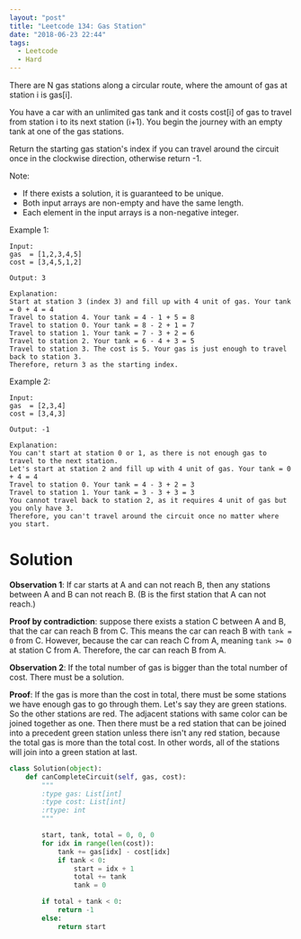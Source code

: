 ```yaml
---
layout: "post"
title: "Leetcode 134: Gas Station"
date: "2018-06-23 22:44"
tags:
  - Leetcode
  - Hard
---
```


There are N gas stations along a circular route, where the amount of gas at station i is gas[i].

You have a car with an unlimited gas tank and it costs cost[i] of gas to travel from station i to its next station (i+1). You begin the journey with an empty tank at one of the gas stations.

Return the starting gas station's index if you can travel around the circuit once in the clockwise direction, otherwise return -1.

Note:

* If there exists a solution, it is guaranteed to be unique.
* Both input arrays are non-empty and have the same length.
* Each element in the input arrays is a non-negative integer.


Example 1:

```
Input:
gas  = [1,2,3,4,5]
cost = [3,4,5,1,2]

Output: 3

Explanation:
Start at station 3 (index 3) and fill up with 4 unit of gas. Your tank = 0 + 4 = 4
Travel to station 4. Your tank = 4 - 1 + 5 = 8
Travel to station 0. Your tank = 8 - 2 + 1 = 7
Travel to station 1. Your tank = 7 - 3 + 2 = 6
Travel to station 2. Your tank = 6 - 4 + 3 = 5
Travel to station 3. The cost is 5. Your gas is just enough to travel back to station 3.
Therefore, return 3 as the starting index.
```

Example 2:
```
Input:
gas  = [2,3,4]
cost = [3,4,3]

Output: -1

Explanation:
You can't start at station 0 or 1, as there is not enough gas to travel to the next station.
Let's start at station 2 and fill up with 4 unit of gas. Your tank = 0 + 4 = 4
Travel to station 0. Your tank = 4 - 3 + 2 = 3
Travel to station 1. Your tank = 3 - 3 + 3 = 3
You cannot travel back to station 2, as it requires 4 unit of gas but you only have 3.
Therefore, you can't travel around the circuit once no matter where you start.
```

# Solution
**Observation 1**: If car starts at A and can not reach B, then any stations between A and B can not reach B. (B is the first station that A can not reach.)

**Proof by contradiction**: suppose there exists a station C between A and B, that the car can reach B from C. This means the car can reach B with `tank = 0` from C. However, because the car can reach C from A, meaning `tank >= 0` at station C from A. Therefore, the car can reach B from A.

**Observation 2**: If the total number of gas is bigger than the total number of cost. There must be a solution.

**Proof**: If the gas is more than the cost in total, there must be some stations we have enough gas to go through them. Let's say they are green stations. So the other stations are red. The adjacent stations with same color can be joined together as one. Then there must be a red station that can be joined into a precedent green station unless there isn't any red station, because the total gas is more than the total cost. In other words, all of the stations will join into a green station at last.

```python
class Solution(object):
    def canCompleteCircuit(self, gas, cost):
        """
        :type gas: List[int]
        :type cost: List[int]
        :rtype: int
        """

        start, tank, total = 0, 0, 0
        for idx in range(len(cost)):
            tank += gas[idx] - cost[idx]
            if tank < 0:
                start = idx + 1
                total += tank
                tank = 0

        if total + tank < 0:
            return -1
        else:
            return start
```
